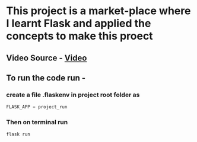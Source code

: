 # This project is a market-place where I learnt Flask and applied the concepts to make this proect

## Video Source - <a href ='https://www.youtube.com/watch?v=Qr4QMBUPxWo'>Video </a>

## To run the code run -

### create a file .flaskenv in project root folder as

```python
FLASK_APP = project_run
```

### Then on terminal run 
```bash
flask run
```
